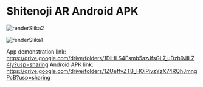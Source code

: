 # Shitenoji AR Android APK

![renderSlika2](https://user-images.githubusercontent.com/96090279/235485805-239cce0b-7a92-487a-9cdd-f58201a61d6a.png)

![renderSlika1](https://user-images.githubusercontent.com/96090279/235485868-fb804f7c-1dad-4406-97be-de7ad33e3969.png)

App demonstration link: https://drive.google.com/drive/folders/1DiHLS4Fsmb5azJfsGL7_uDzh9JILZ4ly?usp=sharing
Android APK link: https://drive.google.com/drive/folders/1ZUeffvZTB_HOiPivzYzX74RQhJmngPcB?usp=sharing
